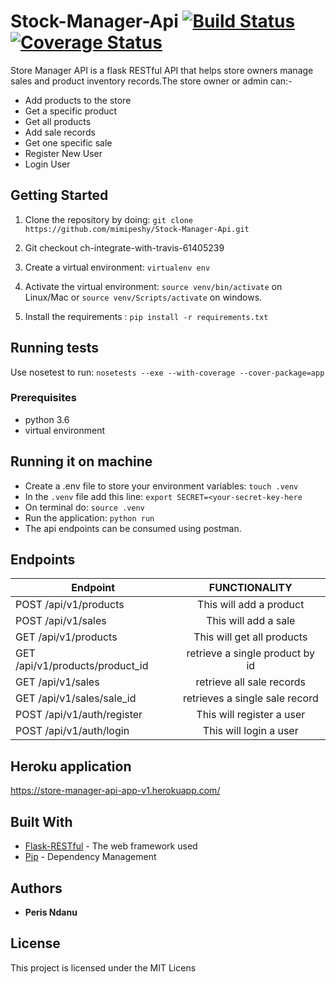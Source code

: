 # Stock-Manager-Api         [![Build Status](https://travis-ci.org/mimipeshy/StockManagerApi.svg?branch=ch-integrate-travis-61405239)](https://travis-ci.org/mimipeshy/StockManagerApi)      [![Coverage Status](https://coveralls.io/repos/github/mimipeshy/StockManagerApi/badge.svg?branch=ch-integrate-travis-61405239)](https://coveralls.io/github/mimipeshy/StockManagerApi?branch=ch-integrate-travis-61405239)  

Store Manager API is a flask RESTful API that helps store owners manage sales and product inventory records.The store owner or admin can:-

- Add products to the store
- Get a specific product 
- Get all products 
- Add sale records
- Get one specific sale 
- Register New User
- Login User

## Getting Started

1) Clone the repository by doing: `git clone https://github.com/mimipeshy/Stock-Manager-Api.git`

2) Git checkout ch-integrate-with-travis-61405239

3) Create a virtual environment: `virtualenv env`

4) Activate the virtual environment: `source venv/bin/activate` on Linux/Mac  or `source venv/Scripts/activate` on windows.

5) Install the requirements : `pip install -r requirements.txt`


## Running tests
Use nosetest to run: `nosetests --exe --with-coverage --cover-package=app` 

### Prerequisites
-   python 3.6
-   virtual environment


## Running it on machine
- Create a .env file to store your environment variables: `touch .venv`
- In the `.venv` file add this line: `export SECRET=<your-secret-key-here`
- On terminal do: `source .venv`
- Run the application: `python run`
- The api endpoints can be consumed using postman.

## Endpoints
| Endpoint                                   | FUNCTIONALITY                      |
| ----------------------------------------   |:----------------------------------:|
| POST  /api/v1/products                     | This will add a product            |
| POST  /api/v1/sales                        | This will add a sale               | 
| GET  /api/v1/products                      | This will get all products         |
| GET  /api/v1/products/product_id           | retrieve a single product by id    |
| GET  /api/v1/sales                         | retrieve all sale records          |
| GET  /api/v1/sales/sale_id                 | retrieves a single sale record     | 
| POST  /api/v1/auth/register                | This will register a user          |
| POST  /api/v1/auth/login                   | This will login a user             | 

## Heroku application
https://store-manager-api-app-v1.herokuapp.com/

## Built With
* [Flask-RESTful](https://flask-restful.readthedocs.io/en/latest/) -  The web framework used
* [Pip](https://pypi.python.org/pypi/pip) -  Dependency Management

## Authors
* **Peris Ndanu** 

## License

This project is licensed under the MIT Licens